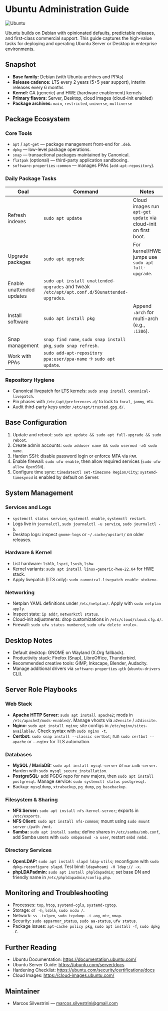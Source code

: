 # Ubuntu Administration Guide

![Ubuntu](https://user-images.githubusercontent.com/62715900/95467421-cf501680-0953-11eb-92f9-3c5fce92fcfb.png)

Ubuntu builds on Debian with opinionated defaults, predictable releases, and
first-class commercial support. This guide captures the high-value tasks for
deploying and operating Ubuntu Server or Desktop in enterprise environments.

## Snapshot
- **Base family:** Debian (with Ubuntu archives and PPAs)
- **Release cadence:** LTS every 2 years (5+5 year support), interim releases
  every 6 months
- **Kernel:** GA (generic) and HWE (hardware enablement) kernels
- **Primary flavors:** Server, Desktop, cloud images (cloud-init enabled)
- **Package archives:** `main`, `restricted`, `universe`, `multiverse`

## Package Ecosystem
### Core Tools
- `apt` / `apt-get` — package management front-end for `.deb`.
- `dpkg` — low-level package operations.
- `snap` — transactional packages maintained by Canonical.
- `flatpak` (optional) — third-party application sandboxing.
- `software-properties-common` — manages PPAs (`add-apt-repository`).

### Daily Package Tasks
| Goal | Command | Notes |
| --- | --- | --- |
| Refresh indexes | `sudo apt update` | Cloud images run `apt-get update` via cloud-init on first boot. |
| Upgrade packages | `sudo apt upgrade` | For kernel/HWE jumps use `sudo apt full-upgrade`. |
| Enable unattended updates | `sudo apt install unattended-upgrades` and tweak `/etc/apt/apt.conf.d/50unattended-upgrades`. | |
| Install software | `sudo apt install pkg` | Append `:arch` for multi-arch (e.g., `:i386`). |
| Snap management | `snap find name`, `sudo snap install pkg`, `sudo snap refresh`. | |
| Work with PPAs | `sudo add-apt-repository ppa:user/ppa-name` → `sudo apt update`. | |

### Repository Hygiene
- Canonical livepatch for LTS kernels: `sudo snap install canonical-livepatch`.
- Pin phases with `/etc/apt/preferences.d/` to lock to `focal`, `jammy`, etc.
- Audit third-party keys under `/etc/apt/trusted.gpg.d/`.

## Base Configuration
1. Update and reboot: `sudo apt update && sudo apt full-upgrade && sudo reboot`.
2. Create admin accounts: `sudo adduser name && sudo usermod -aG sudo name`.
3. Harden SSH: disable password login or enforce MFA via `PAM`.
4. Enable firewall: `sudo ufw enable`, then allow required services
   (`sudo ufw allow OpenSSH`).
5. Configure time sync: `timedatectl set-timezone Region/City`; `systemd-timesyncd`
   is enabled by default on Server.

## System Management
### Services and Logs
- `systemctl status service`, `systemctl enable`, `systemctl restart`.
- Logs live in `journalctl`, `sudo journalctl -u service`, `sudo journalctl -b`.
- Desktop logs: inspect `gnome-logs` or `~/.cache/upstart/` on older releases.

### Hardware & Kernel
- List hardware: `lsblk`, `lspci`, `lsusb`, `lshw`.
- Kernel variants: `sudo apt install linux-generic-hwe-22.04` for HWE stack.
- Apply livepatch (LTS only): `sudo canonical-livepatch enable <token>`.

### Networking
- Netplan YAML definitions under `/etc/netplan/`. Apply with `sudo netplan apply`.
- Inspect state: `ip addr`, `networkctl status`.
- Cloud-init adjustments: drop customizations in `/etc/cloud/cloud.cfg.d/`.
- Firewall: `sudo ufw status numbered`, `sudo ufw delete <rule>`.

## Desktop Notes
- Default desktop: GNOME on Wayland (X.Org fallback).
- Productivity stack: Firefox (Snap), LibreOffice, Thunderbird.
- Recommended creative tools: GIMP, Inkscape, Blender, Audacity.
- Manage additional drivers via `software-properties-gtk` (`ubuntu-drivers` CLI).

## Server Role Playbooks
### Web Stack
- **Apache HTTP Server:** `sudo apt install apache2`; mods in
  `/etc/apache2/mods-enabled/`. Manage vhosts via `a2ensite` / `a2dissite`.
- **Nginx:** `sudo apt install nginx`; site configs in
  `/etc/nginx/sites-available/`. Check syntax with `sudo nginx -t`.
- **Certbot:** `sudo snap install --classic certbot`; run
  `sudo certbot --apache` or `--nginx` for TLS automation.

### Databases
- **MySQL / MariaDB:** `sudo apt install mysql-server` or `mariadb-server`.
  Harden with `sudo mysql_secure_installation`.
- **PostgreSQL:** add PGDG repo for new majors, then
  `sudo apt install postgresql`. Manage service: `sudo systemctl status postgresql`.
- Backup: `mysqldump`, `xtrabackup`, `pg_dump`, `pg_basebackup`.

### Filesystem & Sharing
- **NFS Server:** `sudo apt install nfs-kernel-server`; exports in `/etc/exports`.
- **NFS Client:** `sudo apt install nfs-common`; mount using `sudo mount server:/path /mnt`.
- **Samba:** `sudo apt install samba`; define shares in `/etc/samba/smb.conf`,
  add Samba users with `sudo smbpasswd -a user`, restart `smbd nmbd`.

### Directory Services
- **OpenLDAP:** `sudo apt install slapd ldap-utils`; reconfigure with
  `sudo dpkg-reconfigure slapd`. Test bind: `ldapwhoami -H ldap:// -x`.
- **phpLDAPadmin:** `sudo apt install phpldapadmin`; set base DN and friendly
  name in `/etc/phpldapadmin/config.php`.

## Monitoring and Troubleshooting
- Processes: `top`, `htop`, `systemd-cgls`, `systemd-cgtop`.
- Storage: `df -h`, `lsblk`, `sudo ncdu /`.
- Network: `ss -tulpen`, `sudo tcpdump -i any`, `mtr`, `nmap`.
- Security: `sudo apparmor_status`, `sudo aa-status`, `ufw status`.
- Package issues: `apt-cache policy pkg`, `sudo apt install -f`, `sudo dpkg -C`.

## Further Reading
- Ubuntu Documentation: <https://documentation.ubuntu.com/>
- Ubuntu Server Guide: <https://ubuntu.com/server/docs>
- Hardening Checklist: <https://ubuntu.com/security/certifications/docs>
- Cloud Images: <https://cloud-images.ubuntu.com/>

## Maintainer
- Marcos Silvestrini — marcos.silvestrini@gmail.com
